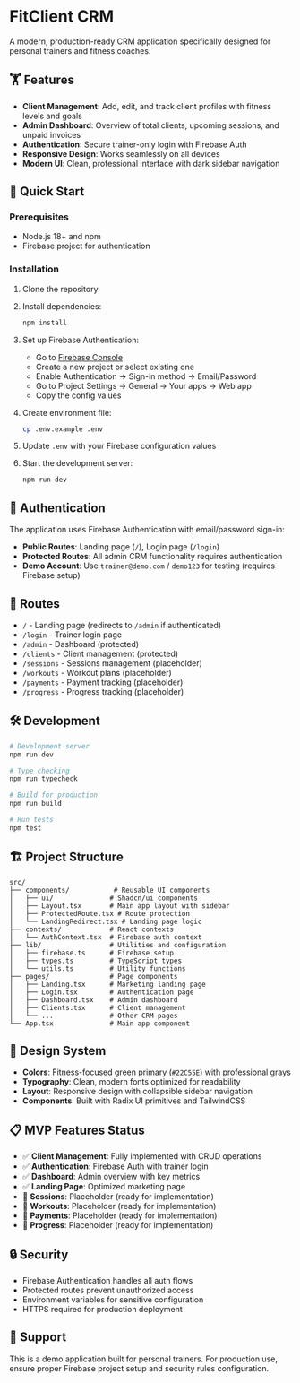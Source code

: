# FitClient CRM

A modern, production-ready CRM application specifically designed for personal trainers and fitness coaches.

## 🏋️ Features

- **Client Management**: Add, edit, and track client profiles with fitness levels and goals
- **Admin Dashboard**: Overview of total clients, upcoming sessions, and unpaid invoices
- **Authentication**: Secure trainer-only login with Firebase Auth
- **Responsive Design**: Works seamlessly on all devices
- **Modern UI**: Clean, professional interface with dark sidebar navigation

## 🚀 Quick Start

### Prerequisites

- Node.js 18+ and npm
- Firebase project for authentication

### Installation

1. Clone the repository
2. Install dependencies:

   ```bash
   npm install
   ```

3. Set up Firebase Authentication:

   - Go to [Firebase Console](https://console.firebase.google.com/)
   - Create a new project or select existing one
   - Enable Authentication → Sign-in method → Email/Password
   - Go to Project Settings → General → Your apps → Web app
   - Copy the config values

4. Create environment file:
   ```bash
   cp .env.example .env
   ```
5. Update `.env` with your Firebase configuration values

6. Start the development server:
   ```bash
   npm run dev
   ```

## 🔐 Authentication

The application uses Firebase Authentication with email/password sign-in:

- **Public Routes**: Landing page (`/`), Login page (`/login`)
- **Protected Routes**: All admin CRM functionality requires authentication
- **Demo Account**: Use `trainer@demo.com` / `demo123` for testing (requires Firebase setup)

## 📱 Routes

- `/` - Landing page (redirects to `/admin` if authenticated)
- `/login` - Trainer login page
- `/admin` - Dashboard (protected)
- `/clients` - Client management (protected)
- `/sessions` - Sessions management (placeholder)
- `/workouts` - Workout plans (placeholder)
- `/payments` - Payment tracking (placeholder)
- `/progress` - Progress tracking (placeholder)

## 🛠️ Development

```bash
# Development server
npm run dev

# Type checking
npm run typecheck

# Build for production
npm run build

# Run tests
npm test
```

## 🏗️ Project Structure

```
src/
├── components/           # Reusable UI components
│   ├── ui/              # Shadcn/ui components
│   ├── Layout.tsx       # Main app layout with sidebar
│   ├── ProtectedRoute.tsx # Route protection
│   └── LandingRedirect.tsx # Landing page logic
├── contexts/            # React contexts
│   └── AuthContext.tsx  # Firebase auth context
├── lib/                 # Utilities and configuration
│   ├── firebase.ts      # Firebase setup
│   ├── types.ts         # TypeScript types
│   └── utils.ts         # Utility functions
├── pages/               # Page components
│   ├── Landing.tsx      # Marketing landing page
│   ├── Login.tsx        # Authentication page
│   ├── Dashboard.tsx    # Admin dashboard
│   ├── Clients.tsx      # Client management
│   └── ...              # Other CRM pages
└── App.tsx              # Main app component
```

## 🎨 Design System

- **Colors**: Fitness-focused green primary (`#22C55E`) with professional grays
- **Typography**: Clean, modern fonts optimized for readability
- **Layout**: Responsive design with collapsible sidebar navigation
- **Components**: Built with Radix UI primitives and TailwindCSS

## 📋 MVP Features Status

- ✅ **Client Management**: Fully implemented with CRUD operations
- ✅ **Authentication**: Firebase Auth with trainer login
- ✅ **Dashboard**: Admin overview with key metrics
- ✅ **Landing Page**: Optimized marketing page
- 🔄 **Sessions**: Placeholder (ready for implementation)
- 🔄 **Workouts**: Placeholder (ready for implementation)
- 🔄 **Payments**: Placeholder (ready for implementation)
- 🔄 **Progress**: Placeholder (ready for implementation)

## 🔒 Security

- Firebase Authentication handles all auth flows
- Protected routes prevent unauthorized access
- Environment variables for sensitive configuration
- HTTPS required for production deployment

## 📧 Support

This is a demo application built for personal trainers. For production use, ensure proper Firebase project setup and security rules configuration.

